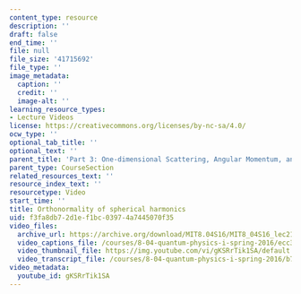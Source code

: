 ```yaml
---
content_type: resource
description: ''
draft: false
end_time: ''
file: null
file_size: '41715692'
file_type: ''
image_metadata:
  caption: ''
  credit: ''
  image-alt: ''
learning_resource_types:
- Lecture Videos
license: https://creativecommons.org/licenses/by-nc-sa/4.0/
ocw_type: ''
optional_tab_title: ''
optional_text: ''
parent_title: 'Part 3: One-dimensional Scattering, Angular Momentum, and Central Potentials'
parent_type: CourseSection
related_resources_text: ''
resource_index_text: ''
resourcetype: Video
start_time: ''
title: Orthonormality of spherical harmonics
uid: f3fa8db7-2d1e-f1bc-0397-4a7445070f35
video_files:
  archive_url: https://archive.org/download/MIT8.04S16/MIT8_04S16_lec21_s2_300k.mp4
  video_captions_file: /courses/8-04-quantum-physics-i-spring-2016/ecc339b828395314b9fd01c4c8da128c_gKSRrTik1SA.vtt
  video_thumbnail_file: https://img.youtube.com/vi/gKSRrTik1SA/default.jpg
  video_transcript_file: /courses/8-04-quantum-physics-i-spring-2016/b7dd2048c606449b165c2f189d16af8e_gKSRrTik1SA.pdf
video_metadata:
  youtube_id: gKSRrTik1SA
---
```

